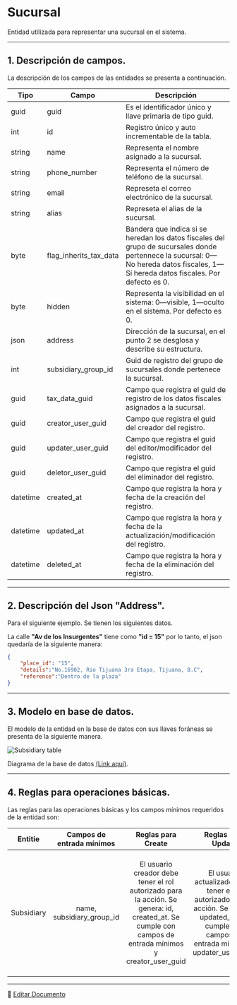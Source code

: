 # Sucursal

Entidad utilizada para representar una sucursal en el sistema.

---

## 1.   Descripción de campos.

La descripción de los campos de las entidades se presenta a continuación.

| Tipo | Campo | Descripción |
|-|-|-|
| guid | guid | Es el identificador único y llave primaria de tipo guid. |
| int | id | Registro único y auto incrementable de la tabla. |
| string | name | Representa el nombre asignado a la sucursal. |
| string | phone_number | Representa el número de teléfono de la sucursal. |
| string | email | Represeta  el correo electrónico de la sucursal. |
| string | alias | Represeta  el alias de la sucursal. |
| byte | flag_inherits_tax_data | Bandera que indica si se heredan los datos fiscales del grupo de sucursales donde pertennece la sucursal: 0—No hereda datos fiscales, 1—Sí hereda datos fiscales. Por defecto es 0. |
| byte | hidden | Representa la visibilidad en el sistema: 0—visible, 1—oculto en el sistema. Por defecto es 0. |
| json | address | Dirección de la sucursal, en el punto 2 se desglosa y describe su estructura. |
| int | subsidiary_group_id | Guid de registro del grupo de sucursales donde pertenece la sucursal. |
| guid | tax_data_guid | Campo que registra el guid de registro de los datos fiscales asignados a la sucursal. |
| guid | creator_user_guid | Campo que registra el guid del creador del registro. |
| guid | updater_user_guid | Campo que registra el guid del editor/modificador del registro. |
| guid | deletor_user_guid | Campo que registra el guid del eliminador del registro. |
| datetime | created_at | Campo que registra la hora y fecha de la creación del registro. |
| datetime | updated_at | Campo que registra la hora y fecha de la actualización/modificación del registro. |
| datetime | deleted_at | Campo que registra la hora y fecha de la eliminación del registro. |

--- 

## 2.  Descripción del Json "Address".

Para el siguiente ejemplo. Se tienen los siguientes datos.

La calle **"Av de los Insurgentes"** tiene como **"id = 15"** por lo tanto, el json quedaría de la siguiente manera:

```json
{
    "place_id": "15",
    "details":"No.16902, Rio Tijuana 3ra Etapa, Tijuana, B.C",
    "reference":"Dentro de la plaza"
}
```

---

## 3.  Modelo en base de datos.

El modelo de la entidad en la base de datos con sus llaves foráneas se presenta de la siguiente manera.

![Subsidiary table](/images/SubsidiaryTable.png)

Diagrama de la base de datos [(Link aquí)](https://app.diagrams.net/#G12bfdBfGq1QhoH-HbKd0D5KDiGZxJKMYT).

---

## 4.  Reglas para operaciones básicas.

Las reglas para las operaciones básicas y los campos mínimos requeridos de la entidad son:

| Entitie | Campos de entrada mínimos | Reglas para Create | Reglas para Update | Reglas para Soft Delete |
|:-:|:-:|:-:|:-:|:-:|
| Subsidiary | name, subsidiary_group_id | El usuario creador debe tener el rol autorizado para la acción. Se genera: id, created_at. Se cumple con campos de entrada mínimos y creator_user_guid | El usuario actualizador debe tener el rol autorizado para la acción. Se genera: updated_at. Se cumple con campos de entrada mínimos y updater_user_guid. | Que ningun usuario esté asignado a la sucursal. El usuario eliminador debe tener el rol autorizado para la acción. Se genera: deleted_at. Se cumple con campo deletor_user_guid. |

---

📝 [Editar Documento](https://github.com/4uRest/documentation)